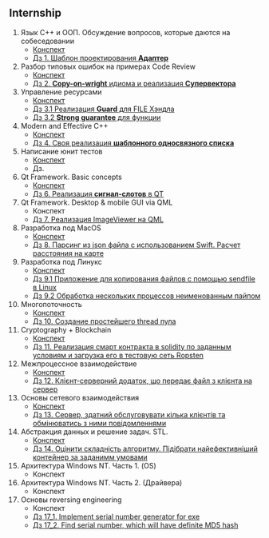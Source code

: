 ## Internship

1. Язык С++ и ООП. Обсуждение вопросов, которые даются на собеседовании
    + [Конспект](part1/)
    + [Дз 1. Шаблон проектирования **Адаптер**](part1/dz_1/)
2. Разбор типовых ошибок на примерах Code Review
    + [Конспект](part2/)
    + [Дз 2. **Сopy-on-wright** идиома и реализация **Супервектора**](part2/dz_2/)
3. Управление ресурсами
    + [Конспект](part3/)
    + [Дз 3.1 Реализация **Guard** для FILE Хэндла](part3/dz_3/)
    + [Дз 3.2 **Strong guarantee** для функции](part3/dz_3/)
4. Modern and Effective C++
    + [Конспект](part4/)
    + [Дз 4. Своя реализация **шаблонного односвязного списка**](part4/dz_4/)
5. Написание юнит тестов
    + [Конспект](part5/)
    + Дз. 
6. Qt Framework. Basic concepts
    + [Конспект](part6/)
    + [Дз 6. Реализация **сигнал-слотов** в QT](part6/dz_6/)
7. Qt Framework. Desktop & mobile GUI via QML
    + Конспект
    + [Дз 7. Реализация ImageViewer на QML](part7/dz_7/)
8. Разработка под MacOS
    + [Конспект](part8/)
    + [Дз 8. Парсинг из json файла с использованием Swift. Расчет расстояния на карте ](part8/dz_8/)
9. Разработка под Линукс
    + [Конспект](part9/)
    + [Дз 9.1 Приложение для копирования файлов с помощью sendfile в Linux](part9/dz_9/)
    + [Дз 9.2 Обработка нескольких процессов неименованным пайпом](part9/dz_9/)
10. Многопоточность
    + [Конспект](part10/)
    + [Дз 10. Создание простейшего thread пула](part10/dz_10/)
11. Cryptography + Blockchain
    + [Конспект](part11/)
    + [Дз 11. Реализация смарт контракта в solidity по заданным условиям и загрузка его в тестовую сеть Ropsten](part11/dz_11/)
12. Межпроцессное взаимодействие
    + [Конспект](part12/)
    + [Дз 12. Клієнт-серверний додаток, що передає файл з клієнта на сервер](part12/dz_12/)
13. Основы сетевого взаимодействия
    + [Конспект](part13/)
    + [Дз 13. Сервер, здатний обслуговувати кілька клієнтів та обмінюватись з ними повідомленнями](part13/dz_13/)
14. Абстракция данных и решение задач. STL.
    + [Конспект](part14/)
    + [Дз 14. Оцінити складність алгоритму. Підібрати найефективніший контейнер за заданимм умовами](part14/dz_14/)
15. Архитектура Windows NT. Часть 1. (OS)
    + Конспект
16. Архитектура Windows NT. Часть 2. (Драйвера)
    + Конспект
17. Основы reversing engineering
    + Конспект
    + [Дз 17_1. Implement serial number generator for exe](part17/dz_17/)
    + [Дз 17_2. Find serial number, which will have definite MD5 hash](part17/dz_17/)
